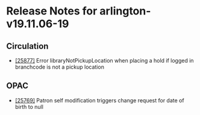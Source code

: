 
# Release Notes for arlington-v19.11.06-19

## Circulation

- [[25877]](http://bugs.koha-community.org/bugzilla3/show_bug.cgi?id=25877) Error libraryNotPickupLocation when placing a hold if logged in branchcode is not a pickup location

## OPAC

- [[25769]](http://bugs.koha-community.org/bugzilla3/show_bug.cgi?id=25769) Patron self modification triggers change request for date of birth to null


